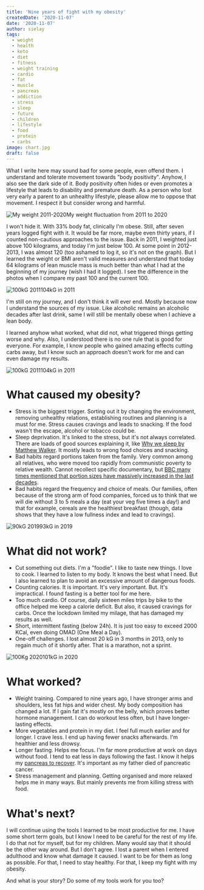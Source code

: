 ```yaml
---
title: 'Nine years of fight with my obesity'
createdDate: '2020-11-07'
date: '2020-11-07'
author: sielay
tags: 
  - weight
  - health
  - keto
  - diet
  - fitness
  - weight training
  - cardio
  - fat
  - muscle
  - pancreas
  - addiction
  - stress
  - sleep
  - future
  - children
  - lifestyle
  - food
  - protein
  - carbs
image: chart.jpg
draft: false
---
```


What I write here may sound bad for some people, even offend them. I understand and tolerate movement towards "body positivity". Anyhow, I also see the dark side of it. Body positivity often hides or even promotes a lifestyle that leads to disability and premature death. As a person who lost very early a parent to an unhealthy lifestyle, please allow me to oppose that movement. I respect it but consider wrong and harmful.

<div class="img-with-label"><img alt="My weight 2011-2020" src="chart.jpg"><span>My weight fluctuation from 2011 to 2020</span></div>

I won't hide it. With 33% body fat, clinically I'm obese. Still, after seven years logged fight with it. It would be far more, maybe even thirty years, if I counted non-cautious approaches to the issue. Back in 2011, I weighted just above 100 kilograms, and today I'm just below 100. At some point in 2012-2013, I was almost 120 (too ashamed to log it, so it's not on the graph). But I learned the weight or BMI aren't valid measures and understand that today 64 kilograms of lean muscle mass is much better than what I had at the beginning of my journey (wish I had it logged). I see the difference in the photos when I compare my past 100 and the current 100.

<div class="img-with-label"><img alt="100kG 2011" src="2011.png"><span>104kG in 2011</span></div>

I'm still on my journey, and I don't think it will ever end. Mostly because now I understand the sources of my issue. Like alcoholic remains an alcoholic decades after last drink, same I will still be mentally obese when I achieve a lean body.

I learned anyhow what worked, what did not, what triggered things getting worse and why. Also, I understood there is no one rule that is good for everyone. For example, I know people who gained amazing effects cutting carbs away, but I know such an approach doesn't work for me and can even damage my results.

<div class="img-with-label"><img alt="100kG 2011" src="2011-2.png"><span>104kG in 2011</span></div>

# What caused my obesity?

 - Stress is the biggest trigger. Sorting out it by changing the environment, removing unhealthy relations, establishing routines and planning is a must for me. Stress causes cravings and leads to snacking. If the food wasn't the escape, alcohol or tobacco could be.
 - Sleep deprivation. It's linked to the stress, but it's not always correlated. There are loads of good sources explaining it, like [Why we sleep by Matthew Walker](https://www.amazon.co.uk/Why-We-Sleep-Science-Dreams/dp/0141983760). It mostly leads to wrong food choices and snacking.
 - Bad habits regard portions taken from the family. Very common among all relatives, who were moved too rapidly from communistic poverty to relative wealth. Cannot recollect specific documentary, but [BBC many times mentioned that portion sizes have massively increased in the last decades](https://www.bbc.co.uk/news/uk-scotland-glasgow-west-45110151).
 - Bad habits regard the frequency and choice of meals. Our families, often because of the strong arm of food companies, forced us to think that we will die without 3 to 5 meals a day (eat your veg five times a day!) and that for example, cereals are the healthiest breakfast (though, data shows that they have a low fullness index and lead to cravings).

<div class="img-with-label"><img alt="90kG 2019" src="2019.jpg"><span>93kG in 2019</span></div>

# What did not work?

 - Cut something out diets. I'm a "foodie". I like to taste new things. I love to cook. I learned to listen to my body. It knows the best what I need. But I also learned to plan to avoid an excessive amount of dangerous foods.
 - Counting calories. It is important. It's very important. But. It's impractical. I found fasting is a better tool for me here.
 - Too much cardio. Of course, daily sixteen miles trips by bike to the office helped me keep a calorie deficit. But also, it caused cravings for carbs. Once the lockdown limited my milage, that has damaged my results as well.
 - Short, intermittent fasting (below 24h). It is just too easy to exceed 2000 KCal, even doing OMAD (One Meal a Day).
 - One-off challenges. I lost almost 20 kG in 3 months in 2013, only to regain much of it shortly after. That is a marathon, not a sprint.

<div class="img-with-label"><img alt="100Kg 2020" src="2020.png"><span>101kG in 2020</span></div>

# What worked?

 - Weight training. Compared to nine years ago, I have stronger arms and shoulders, less fat hips and wider chest. My body composition has changed a lot. If I gain fat it's mostly on the belly, which proves better hormone management. I can do workout less often, but I have longer-lasting effects.
 - More vegetables and protein in my diet. I feel full much earlier and for longer. I crave less. I end up having fewer snacks afterwards. I'm healthier and less drowsy.
 - Longer fasting. Helps me focus. I'm far more productive at work on days without food. I tend to eat less in days following the fast. I know it helps my [pancreas to recover](https://www.nhs.uk/news/diabetes/fasting-diet-may-help-regenerate-a-diabetic-pancreas/). It's important as my father died of pancreatic cancer.
 - Stress management and planning. Getting organised and more relaxed helps me in many ways. But mainly prevents me from killing stress with food.

# What's next?

I will continue using the tools I learned to be most productive for me. I have some short term goals, but I know I need to be careful for the rest of my life. I do that not for myself, but for my children. Many would say that it should be the other way around. But I don't agree. I lost a parent when I entered adulthood and know what damage it caused. I want to be for them as long as possible. For that, I need to stay healthy. For that, I keep my fight with my obesity.

And what is your story? Do some of my tools work for you too?